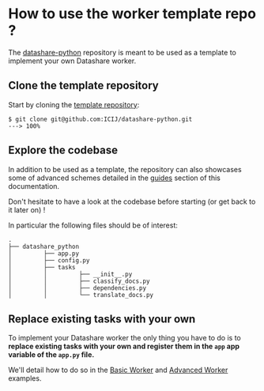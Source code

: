 # How to use the worker template repo ?

The [datashare-python](https://github.com/ICIJ/datashare-python) repository is meant to be used as a template to implement your own Datashare worker.

## Clone the template repository

Start by cloning the [template repository](https://github.com/ICIJ/datashare-python):

<!-- termynal -->
```console
$ git clone git@github.com:ICIJ/datashare-python.git
---> 100%
```

## Explore the codebase

In addition to be used as a template, the repository can also showcases some of advanced schemes detailed in the
[guides](../../guides/index.md) section of this documentation.

Don't hesitate to have a look at the codebase before starting (or get back to it later on) !

In particular the following files should be of interest:
```console
.
├── datashare_python
│         ├── app.py
│         ├── config.py
│         ├── tasks
│         │         ├── __init__.py
│         │         ├── classify_docs.py
│         │         ├── dependencies.py
│         │         └── translate_docs.py
```


## Replace existing tasks with your own

To implement your Datashare worker the only thing you have to do is to **replace existing tasks with your own and
register them in the `app` app variable of the `app.py` file.**

We'll detail how to do so in the [Basic Worker](./worker-basic.md) and [Advanced Worker](./worker-advanced.md) examples.
